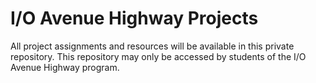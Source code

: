 # I/O Avenue Highway Projects  

All project assignments and resources will be available in this private repository. This repository may only be accessed by students of the I/O Avenue Highway program.
